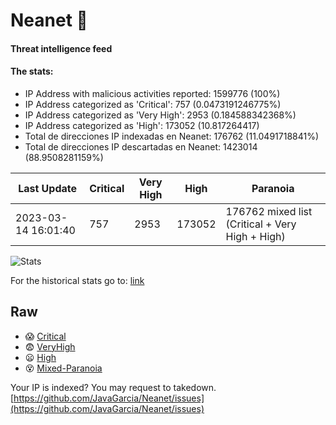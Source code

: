 # Neanet :hocho:
#### Threat intelligence feed
#### The stats:

- IP Address with malicious activities reported: 1599776 (100%)
- IP Address categorized as 'Critical':  757 (0.0473191246775%)
- IP Address categorized as 'Very High':  2953 (0.184588342368%)
- IP Address categorized as 'High':  173052 (10.817264417)
- Total de direcciones IP indexadas en Neanet:  176762 (11.0491718841%)
- Total de direcciones IP descartadas en Neanet:  1423014 (88.9508281159%)

| Last Update | Critical | Very High | High | Paranoia |
| --- | --- | --- | --- | --- |
| 2023-03-14 16:01:40 | 757 | 2953 | 173052 | 176762 mixed list (Critical + Very High + High)|

![Stats](https://docs.google.com/spreadsheets/d/e/2PACX-1vSnaNMIXVabIpDJjufMlzH7poXnshF3mgd8Is1g9ytUEzVsP5my4Trn8f-xkoLLQ38xpL3HtmUexLo6/pubchart?oid=501124687&format=image)

For the historical stats go to: [link](/stats.csv)
## Raw
- :scream: [Critical](https://raw.githubusercontent.com/JavaGarcia/Neanet/master/blacklists/neanet_critical.txt)
- :fearful: [VeryHigh](https://raw.githubusercontent.com/JavaGarcia/Neanet/master/blacklists/neanet_veryHigh.txtt)
- :frowning: [High](https://raw.githubusercontent.com/JavaGarcia/Neanet/master/blacklists/neanet_high.txt)
- :dizzy_face: [Mixed-Paranoia](https://raw.githubusercontent.com/JavaGarcia/Neanet/master/blacklists/neanet_all.txt)


Your IP is indexed? You may request to takedown. [https://github.com/JavaGarcia/Neanet/issues](https://github.com/JavaGarcia/Neanet/issues)



































































































































































































































































































































































































































































































































































































































































































































































































































































































































































































































































































































































































































































































































































































































































































































































































































































































































































































































































































































































































































































































































































































































































































































































































































































































































































































































































































































































































































































































































































































































































































































































































































































































































































































































































































































































































































































































































































































































































































































































































































































































































































































































































































































































































































































































































































































































































































































































































































































































































































































































































































































































































































































































































































































































































































































































































































































































































































































































































































































































































































































































































































































































































































































































































































































































































































































































































































































































































































































































































































































































































































































































































































































































































































































































































































































































































































































































































































































































































































































































































































































































































































































































































































































































































































































































































































































































































































































































































































































































































































































































































































































































































































































































































































































































































































































































































































































































































































































































































































































































































































































